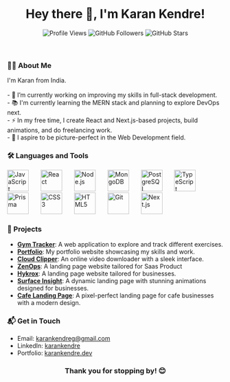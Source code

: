 
<h1 align="center">Hey there 👋, I'm Karan Kendre!</h1>

<div align="center">
  
  <img src="https://komarev.com/ghpvc/?username=kendrekaran&label=Profile%20Views&color=0e75b6&style=for-the-badge" alt="Profile Views" />

  <!-- Github Followers -->
  <img src="https://img.shields.io/github/followers/kendrekaran?label=Followers&logo=github&style=for-the-badge" alt="GitHub Followers" />

  <!-- Github Stars -->
  <img src="https://img.shields.io/github/stars/kendrekaran?label=Stars&logo=github&style=for-the-badge" alt="GitHub Stars" />
</div>

<br/>

<br/>





<h3 align="left">👩‍💻 About Me</h3>
<p align="left">
I'm Karan from India.<br><br>
- 🔭 I’m currently working on improving my skills in full-stack development.<br>
- 📚 I'm currently learning the MERN stack and planning to explore DevOps next.<br>
- ⚡ In my free time, I create React and Next.js-based projects, build animations, and do freelancing work.<br>
- 🎯 I aspire to be picture-perfect in the Web Development field.<br>
</p>

<h3 align="left">🛠 Languages and Tools</h3>
<div align="left">
  <img src="https://cdn.jsdelivr.net/gh/devicons/devicon/icons/javascript/javascript-original.svg" height="50" alt="JavaScript" />
  <img width="20" />
  <img src="https://cdn.jsdelivr.net/gh/devicons/devicon/icons/react/react-original.svg" height="50" alt="React" />
  <img width="20" />
  <img src="https://cdn.jsdelivr.net/gh/devicons/devicon/icons/nodejs/nodejs-original.svg" height="50" alt="Node.js" />
  <img width="20" />
  <img src="https://cdn.jsdelivr.net/gh/devicons/devicon/icons/mongodb/mongodb-original-wordmark.svg" height="50" alt="MongoDB" />
  <img width="20" />
  <img src="https://cdn.jsdelivr.net/gh/devicons/devicon/icons/postgresql/postgresql-original-wordmark.svg" height="50" alt="PostgreSQL" />
  <img width="20" />
  <img src="https://cdn.jsdelivr.net/gh/devicons/devicon/icons/typescript/typescript-original.svg" height="50" alt="TypeScript" />
  <img width="20" />
  <img src="https://cdn.jsdelivr.net/gh/devicons/devicon/icons/prisma/prisma-original.svg" height="50" alt="Prisma" />
  <img width="20" />
  <img src="https://cdn.jsdelivr.net/gh/devicons/devicon/icons/css3/css3-original-wordmark.svg" height="50" alt="CSS3" />
  <img width="20" />
  <img src="https://cdn.jsdelivr.net/gh/devicons/devicon/icons/html5/html5-original-wordmark.svg" height="50" alt="HTML5" />
  <img width="20" />
  <img src="https://cdn.jsdelivr.net/gh/devicons/devicon/icons/git/git-original.svg" height="50" alt="Git" />
  <img width="20" />
  <img src="https://cdn.jsdelivr.net/gh/devicons/devicon/icons/nextjs/nextjs-original.svg" height="50" alt="Next.js" />
</div>

<h3 align="left">🌟 Projects</h3>
<div align="left">
  <ul>
    <li>
      <strong><a href="https://eleweight.in/" target="_blank">Gym Tracker</a></strong>: A web application to explore and track different exercises.
    </li>
    <li>
      <strong><a href="https://www.karank.tech/" target="_blank">Portfolio</a></strong>: My portfolio website showcasing my skills and work.
    </li>
    <li>
      <strong><a href="https://cloudclipper.vercel.app" target="_blank">Cloud Clipper</a></strong>: An online video downloader with a sleek interface.
    </li>
    <li>
      <strong><a href="https://zen-ops.vercel.app/" target="_blank">ZenOps</a></strong>: A landing page website tailored for Saas Product
    </li>
    <li>
      <strong><a href="https://hy-krox.vercel.app/" target="_blank">Hykrox</a></strong>: A landing page website tailored for businesses.
    </li>
    <li>
      <strong><a href="https://surface-insight.vercel.app/" target="_blank">Surface Insight</a></strong>: A dynamic landing page with stunning animations designed for businesses.
    </li>
    <li>
      <strong><a href="https://cafesta.vercel.app/" target="_blank">Cafe Landing Page</a></strong>: A pixel-perfect landing page for cafe businesses with a modern design.
    </li>
  </ul>
</div>


<h3 align="left">📬 Get in Touch</h3>
<ul>
  <li>Email: <a href="mailto:karankendreg@gmail.com">karankendreg@gmail.com</a></li>
  <li>LinkedIn: <a href="https://www.linkedin.com/in/kendrekaran/" target="_blank">karankendre</a></li>
  <li>Portfolio: <a href="https://karank.tech" target="_blank">karankendre.dev</a></li>
</ul>

<div align="center">
  <h3>Thank you for stopping by! 😊</h3>
</div>
